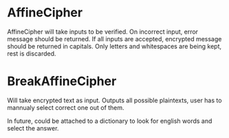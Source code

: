 # AffineCipher

AffineCipher will take inputs to be verified.
On incorrect input, error message should be returned.
If all inputs are accepted, encrypted message should be returned in capitals.
Only letters and whitespaces are being kept, rest is discarded.



# BreakAffineCipher

Will take encrypted text as input.
Outputs all possible plaintexts, user has to mannualy select correct one out of them.

In future, could be attached to a dictionary to look for english words and select the answer.

